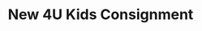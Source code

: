 ---
title: "New 4U Kids Consignment"
url: /quartz-hill/new-4u-kids-consignment/
shop: Gebrauchtwaren
---